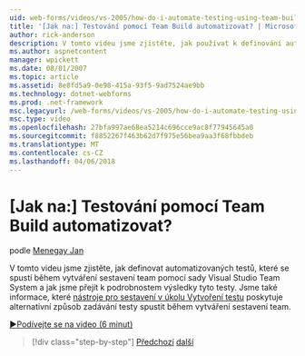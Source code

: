 ```yaml
---
uid: web-forms/videos/vs-2005/how-do-i-automate-testing-using-team-build
title: '[Jak na:] Testování pomocí Team Build automatizovat? | Microsoft Docs'
author: rick-anderson
description: V tomto videu jsme zjistěte, jak používat k definování automatizovaných testů, které se spustí během vytváření sestavení team Visual Studio Team System a jak můžeme k podrobnostem a...
ms.author: aspnetcontent
manager: wpickett
ms.date: 08/01/2007
ms.topic: article
ms.assetid: 8e8fd5a9-0e98-415a-93f5-9ad7524ae9bb
ms.technology: dotnet-webforms
ms.prod: .net-framework
msc.legacyurl: /web-forms/videos/vs-2005/how-do-i-automate-testing-using-team-build
msc.type: video
ms.openlocfilehash: 27bfa997ae68ea5214c696cce9ac8f77945645a0
ms.sourcegitcommit: f8852267f463b62d7f975e56bea9aa3f68fbbdeb
ms.translationtype: MT
ms.contentlocale: cs-CZ
ms.lasthandoff: 04/06/2018
---
```

<a name="how-do-i-automate-testing-using-team-build"></a>[Jak na:] Testování pomocí Team Build automatizovat?
====================
podle [Menegay Jan](https://twitter.com/CMenegay)

V tomto videu jsme zjistěte, jak definovat automatizovaných testů, které se spustí během vytváření sestavení team pomocí sady Visual Studio Team System a jak jsme přejít k podrobnostem výsledky tyto testy. Jsme také informace, které [nástroje pro sestavení v úkolu Vytvoření testu](https://msdn.microsoft.com/vstudio/aa718351.aspx#bttt) poskytuje alternativní způsob zadávání testy spustit během vytváření sestavení team.

[&#9654;Podívejte se na video (6 minut)](https://channel9.msdn.com/Blogs/ASP-NET-Site-Videos/how-do-i-automate-testing-using-team-build)

> [!div class="step-by-step"]
> [Předchozí](how-do-i-implement-continuous-integration-with-team-foundation.md)
> [další](how-do-i-deploy-a-web-application-during-a-team-build.md)
